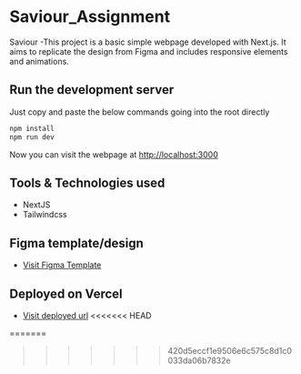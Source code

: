 # Saviour_Assignment

Saviour -This project is a basic simple webpage developed with Next.js. It aims to replicate the design from Figma and includes responsive elements and animations.

## Run the development server

Just copy and paste the below commands going into the root directly

```bash
npm install
npm run dev
```

Now you can visit the webpage at [http://localhost:3000](http://localhost:3000)

## Tools & Technologies used

- NextJS
- Tailwindcss

## Figma template/design

- [Visit Figma Template](<https://www.figma.com/file/LrhXP4NJHk22MrdyrgGUQ7/saviour-Assignment-(Copy)?type=design&node-id=125-1426&mode=design&t=USfagKdbz4ClZVPn-0>)

## Deployed on Vercel

- [Visit deployed url](https://saviour-beta.vercel.app/)
<<<<<<< HEAD

=======



>>>>>>> 420d5eccf1e9506e6c575c8d1c0033da06b7832e
